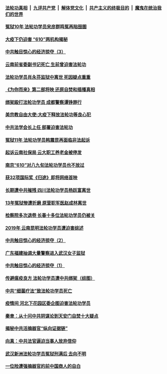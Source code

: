 

####  [法轮功真相](../../../../basic/blob/master/README.md?t=04051430) &nbsp;|&nbsp; [九评共产党](../../../../9ping.md/blob/master/README.md?t=04051430) &nbsp;|&nbsp; [解体党文化](../../../../jtdwh.md/blob/master/README.md?t=04051430)  &nbsp;|&nbsp; [共产主义的终极目的](../../../../gczydzjmd.md/blob/master/README.md?t=04051430) &nbsp;|&nbsp; [魔鬼在统治我们的世界](../../../../mgztzwmdsj.md/blob/master/README.md?t=04051430) 

#### [冤狱10年 法轮功学员宋彦群鸣冤再陷囹圄](../pages/prog424/a102816277.md?t=04051430) 

#### [大疫下仍迫害 “610”两机构揭秘](../pages/prog424/a102816182.md?t=04051430) 

#### [中共触目惊心的经济掠夺（3）](../pages/prog424/a102816139.md?t=04051430) 

#### [云南前省委副书记死亡 生前曾迫害法轮功](../pages/prog424/a102815697.md?t=04051430) 

#### [法轮功学员肖永芬监狱中离世 死因疑点重重](../pages/prog424/a102815656.md?t=04051430) 

#### [《为你而来》第二部将映 还原自焚和插播真相](../pages/prog424/a102815528.md?t=04051430) 

#### [绑架殴打法轮功学员 成都警察谭铮罪行](../pages/prog424/a102814814.md?t=04051430) 

#### [美宗教自由大使:大疫下释放法轮功等良心犯](../pages/prog424/a102814797.md?t=04051430) 

#### [中共法学会长上任 部署迫害法轮功](../pages/prog424/a102814695.md?t=04051430) 

#### [冤狱11年 法轮功学员韩震昆再面临非法起诉](../pages/prog424/a102814043.md?t=04051430) 

#### [起诉云南社保局 云大职工养老金被停发](../pages/prog424/a102813171.md?t=04051430) 

#### [南京“610”对八九旬法轮功学员也不放过](../pages/prog424/a102813146.md?t=04051430) 

#### [获32项国际奖《归途》即将网络首映](../pages/prog424/a102813056.md?t=04051430) 

#### [长期遭中共摧残 四川法轮功学员杨跃富离世](../pages/prog424/a102812270.md?t=04051430) 

#### [13年冤狱惨遭折磨 原营职军医赵成林离世](../pages/prog424/a102811485.md?t=04051430) 

#### [检察院多次退卷 长春十多位法轮功学员仍被关](../pages/prog424/a102811151.md?t=04051430) 

#### [2019年 云南昆明法轮功学员遭迫害综述](../pages/prog424/a102811124.md?t=04051430) 

#### [中共触目惊心的经济掠夺（2）](../pages/prog424/a102810965.md?t=04051430) 

#### [广东福建抽调大量警察进入武汉女子监狱](../pages/prog424/a102810320.md?t=04051430) 

#### [中共触目惊心的经济掠夺（1）](../pages/prog424/a102810282.md?t=04051430) 

#### [传避瘟疫良方 法轮功学员遭中共绑架（组图）](../pages/prog424/a102809488.md?t=04051430) 

#### [中共“细菌疗法”致法轮功学员死亡](../pages/prog424/a102808914.md?t=04051430) 

#### [疫情间 河北下花园区委企图迫害法轮功学员](../pages/prog424/a102808785.md?t=04051430) 

#### [秦聿：从十问中共阴谋论到天安门自焚十大疑点](../pages/prog424/a102808624.md?t=04051430) 

#### [揭秘中共活摘器官“纵向证据链”](../pages/prog424/a102807808.md?t=04051430) 

#### [向真：中共法官逼迫当事人放弃信仰](../pages/prog424/a102805223.md?t=04051430) 

#### [武汉新洲法轮功学员冤狱刑满后 去向不明](../pages/prog424/a102804984.md?t=04051430) 

#### [一位险遭强摘器官的前中国商人的自白](../pages/prog424/a102804190.md?t=04051430) 

